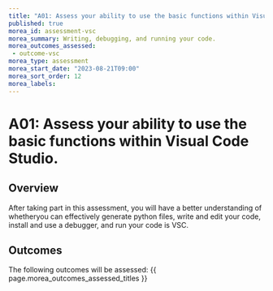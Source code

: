 ```yaml
---
title: "A01: Assess your ability to use the basic functions within Visual Code Studio."
published: true
morea_id: assessment-vsc
morea_summary: Writing, debugging, and running your code.
morea_outcomes_assessed:
 - outcome-vsc
morea_type: assessment
morea_start_date: "2023-08-21T09:00"
morea_sort_order: 12
morea_labels:
---
```


# A01: Assess your ability to use the basic functions within Visual Code Studio.

## Overview

After taking part in this assessment, you will have a better understanding of whetheryou can effectively generate python files, write and edit your code, install and use a debugger, and run your code is VSC.

## Outcomes

The following outcomes will be assessed: {{ page.morea_outcomes_assessed_titles }}
